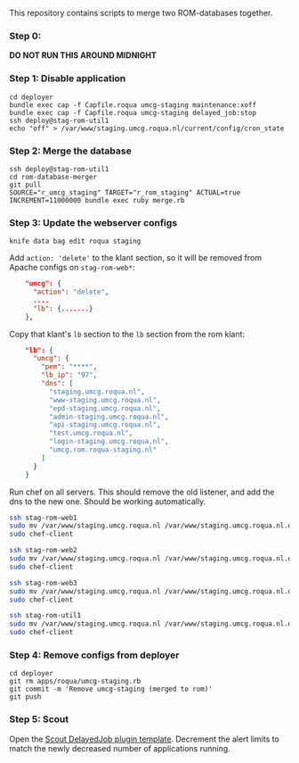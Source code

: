 This repository contains scripts to merge two ROM-databases together.

### Step 0:

**DO NOT RUN THIS AROUND MIDNIGHT**

### Step 1: Disable application

```
cd deployer
bundle exec cap -f Capfile.roqua umcg-staging maintenance:xoff
bundle exec cap -f Capfile.roqua umcg-staging delayed_job:stop
ssh deploy@stag-rom-util1
echo "off" > /var/www/staging.umcg.roqua.nl/current/config/cron_state
```

### Step 2: Merge the database

```
ssh deploy@stag-rom-util1
cd rom-database-merger
git pull
SOURCE="r_umcg_staging" TARGET="r_rom_staging" ACTUAL=true INCREMENT=11000000 bundle exec ruby merge.rb
```

### Step 3: Update the webserver configs

```
knife data bag edit roqua staging
```

Add `action: 'delete'` to the klant section, so it will be removed from Apache configs on `stag-rom-web*`:

```json
    "umcg": {
      "action": "delete",
      ....
      "lb": {.......}
    },
```

Copy that klant's `lb` section to the `lb` section from the rom klant:

```json
    "lb": {
      "umcg": {
        "pem": "****",
        "lb_ip": "97",
        "dns": [
          "staging.umcg.roqua.nl",
          "www-staging.umcg.roqua.nl",
          "epd-staging.umcg.roqua.nl",
          "admin-staging.umcg.roqua.nl",
          "api-staging.umcg.roqua.nl",
          "test.umcg.roqua.nl",
          "login-staging.umcg.roqua.nl",
          "umcg.rom.roqua-staging.nl"
        ]
      }
    }
```

Run chef on all servers. This should remove the old listener, and add the dns to the new one. Should be working automatically.

```bash
ssh stag-rom-web1
sudo mv /var/www/staging.umcg.roqua.nl /var/www/staging.umcg.roqua.nl.disabled
sudo chef-client

ssh stag-rom-web2
sudo mv /var/www/staging.umcg.roqua.nl /var/www/staging.umcg.roqua.nl.disabled
sudo chef-client

ssh stag-rom-web3
sudo mv /var/www/staging.umcg.roqua.nl /var/www/staging.umcg.roqua.nl.disabled
sudo chef-client

ssh stag-rom-util1
sudo mv /var/www/staging.umcg.roqua.nl /var/www/staging.umcg.roqua.nl.disabled
sudo chef-client
```

### Step 4: Remove configs from deployer

```
cd deployer
git rm apps/roqua/umcg-staging.rb
git commit -m 'Remove umcg-staging (merged to rom)'
git push
```

### Step 5: Scout

Open the [Scout DelayedJob plugin template](https://scoutapp.com/roqua/roles/139301/plugin_templates/294271/trigger_templates). Decrement the alert limits to match the newly decreased number of applications running.
